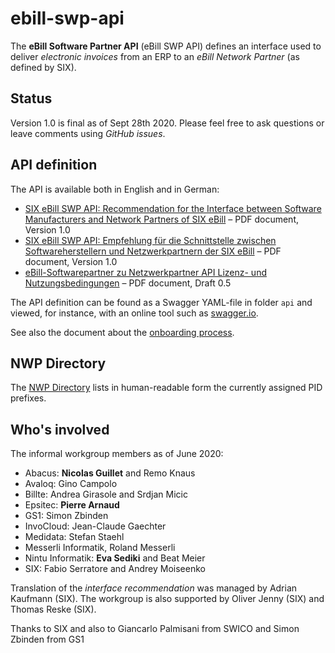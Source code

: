 # ebill-swp-api

The **eBill Software Partner API** (eBill SWP API) defines an interface used to deliver _electronic invoices_
from an ERP to an _eBill Network Partner_ (as defined by SIX).

## Status

Version 1.0 is final as of Sept 28th 2020. Please feel free to ask questions or leave comments using _GitHub issues_.

## API definition

The API is available both in English and in German:



- [SIX eBill SWP API: Recommendation for the Interface between Software Manufacturers and Network Partners of SIX eBill](https://github.com/swico/ebill-swp-api/blob/master/documents/InterfaceRecommendationSIXeBill-1.0.pdf) &ndash; PDF document, Version 1.0
- [SIX eBill SWP API: Empfehlung für die Schnittstelle zwischen Softwareherstellern und Netzwerkpartnern der SIX eBill](https://github.com/swico/ebill-swp-api/blob/master/documents/SchnittstellenempfehlungSIXeBill-1.0.pdf) &ndash; PDF document, Version 1.0
- [eBill-Softwarepartner zu Netzwerkpartner API Lizenz- und Nutzungsbedingungen](https://github.com/swico/ebill-swp-api/blob/master/LICENSE/Nutzungslizenz-SWP-API.pdf) &ndash; PDF document, Draft 0.5

The API definition can be found as a Swagger YAML-file in folder `api` and viewed,
for instance, with an online tool such as [swagger.io](https://editor.swagger.io).

See also the document about the [onboarding process](https://github.com/swico/ebill-swp-api/tree/master/documents/onboarding.md).

## NWP Directory

The [NWP Directory](https://github.com/swico/ebill-swp-api/tree/master/documents/nwp-directory.md) lists in human-readable
form the currently assigned PID prefixes.

## Who's involved

The informal workgroup members as of June 2020:

- Abacus: **Nicolas Guillet** and Remo Knaus
- Avaloq: Gino Campolo
- Billte: Andrea Girasole and Srdjan Micic
- Epsitec: **Pierre Arnaud**
- GS1: Simon Zbinden
- InvoCloud: Jean-Claude Gaechter
- Medidata: Stefan Staehl
- Messerli Informatik, Roland Messerli
- Nintu Informatik: **Eva Sediki** and Beat Meier
- SIX: Fabio Serratore and Andrey Moiseenko

Translation of the _interface recommendation_ was managed by Adrian Kaufmann (SIX).
The workgroup is also supported by Oliver Jenny (SIX) and Thomas Reske (SIX).

Thanks to SIX and also to Giancarlo Palmisani from SWICO and Simon Zbinden from GS1
